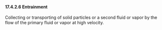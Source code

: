 #### 17.4.2.6 Entrainment

Collecting or transporting of solid particles or a second fluid or vapor by the flow of the primary fluid or vapor at high velocity.
